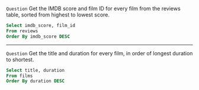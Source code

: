 `Question` Get the IMDB score and film ID for every film from the reviews table, sorted from highest to lowest score.
``` sql
Select imdb_score, film_id
From reviews
Order By imdb_score DESC
```

***

`Question` Get the title and duration for every film, in order of longest duration to shortest.
``` sql
Select title, duration
From films
Order By duration DESC
```
